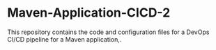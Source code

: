 # Maven-Application-CICD-2
This repository contains the code and configuration files for a DevOps CI/CD pipeline for a Maven application,.

